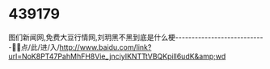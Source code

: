 # 439179
图们新闻网,免费大豆行情网,刘玥黑不黑到底是什么梗----------------------------🛐🛐点/此/进/入/http://www.baidu.com/link?url=NoK8PT47PahMhFH8Vie_jnciyIKNTTtVBQKpill6udK&amp;wd
